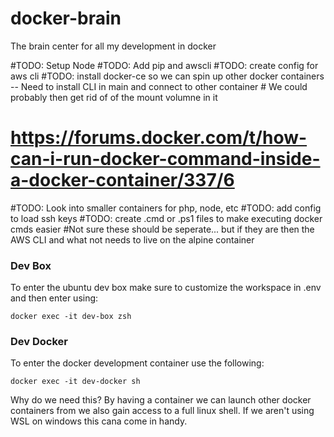 # docker-brain
The brain center for all my development in docker

#TODO: Setup Node
#TODO: Add pip and awscli
#TODO: create config for aws cli
#TODO: install docker-ce so we can spin up other docker containers -- Need to install CLI in main and connect to other container
	# We could probably then get rid of of the mount volumne in it
# https://forums.docker.com/t/how-can-i-run-docker-command-inside-a-docker-container/337/6
#TODO: Look into smaller containers for php, node, etc
#TODO: add config to load ssh keys
#TODO: create .cmd or .ps1 files to make executing docker cmds easier
#Not sure these should be seperate... but if they are then the AWS CLI and what not needs to live on the alpine container


### Dev Box
To enter the ubuntu dev box make sure to customize the workspace in .env and then enter using:
```
docker exec -it dev-box zsh
```

### Dev Docker
To enter the docker development container use the following:
```
docker exec -it dev-docker sh
```
Why do we need this? By having a container we can launch other docker containers from we also gain access to a full linux shell. If we aren't using WSL on windows this cana come in handy.